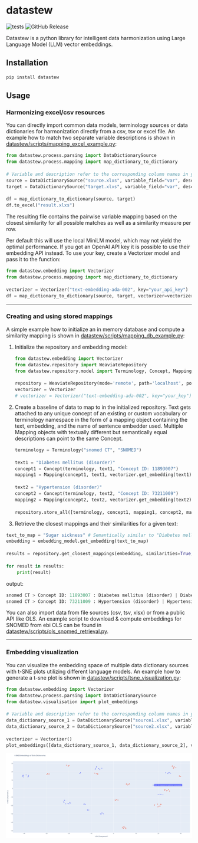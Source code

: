 # datastew

![tests](https://github.com/SCAI-BIO/datastew/actions/workflows/tests.yml/badge.svg) ![GitHub Release](https://img.shields.io/github/v/release/SCAI-BIO/datastew)

Datastew is a python library for intelligent data harmonization using Large Language Model (LLM) vector embeddings.

## Installation

```bash
pip install datastew
```

## Usage

### Harmonizing excel/csv resources

You can directly import common data models, terminology sources or data dictionaries for harmonization directly from a
csv, tsv or excel file. An example how to match two separate variable descriptions is shown in
[datastew/scripts/mapping_excel_example.py](datastew/scripts/mapping_excel_example.py):

```python
from datastew.process.parsing import DataDictionarySource
from datastew.process.mapping import map_dictionary_to_dictionary

# Variable and description refer to the corresponding column names in your excel sheet
source = DataDictionarySource("source.xlxs", variable_field="var", description_field="desc")
target = DataDictionarySource("target.xlxs", variable_field="var", description_field="desc")

df = map_dictionary_to_dictionary(source, target)
df.to_excel("result.xlxs")
```

The resulting file contains the pairwise variable mapping based on the closest similarity for all possible matches
as well as a similarity measure per row.

Per default this will use the local MiniLM model, which may not yield the optimal performance. If you got an OpenAI API
key it is possible to use their embedding API instead. To use your key, create a Vectorizer model and pass it to the
function:

```python
from datastew.embedding import Vectorizer
from datastew.process.mapping import map_dictionary_to_dictionary

vectorizer = Vectorizer("text-embedding-ada-002", key="your_api_key")
df = map_dictionary_to_dictionary(source, target, vectorizer=vectorizer)
```

---

### Creating and using stored mappings

A simple example how to initialize an in memory database and compute a similarity mapping is shown in
[datastew/scripts/mapping_db_example.py](datastew/scripts/mapping_db_example.py):

1) Initialize the repository and embedding model:

    ```python
    from datastew.embedding import Vectorizer
    from datastew.repository import WeaviateRepository
    from datastew.repository.model import Terminology, Concept, Mapping

    repository = WeaviateRepository(mode='remote', path='localhost', port=8080)
    vectorizer = Vectorizer
    # vectorizer = Vectorizer("text-embedding-ada-002", key="your_key") # Use this line for higher accuracy if you have an OpenAI API key
    ```

2) Create a baseline of data to map to in the initialized repository. Text gets attached to any unique concept of an
existing or custom vocabulary or terminology namespace in the form of a mapping object containing the text, embedding,
and the name of sentence embedder used. Multiple Mapping objects with textually different but semantically equal
descriptions can point to the same Concept.

    ```python
    terminology = Terminology("snomed CT", "SNOMED")

    text1 = "Diabetes mellitus (disorder)"
    concept1 = Concept(terminology, text1, "Concept ID: 11893007")
    mapping1 = Mapping(concept1, text1, vectorizer.get_embedding(text1), vectorizer.model_name)

    text2 = "Hypertension (disorder)"
    concept2 = Concept(terminology, text2, "Concept ID: 73211009")
    mapping2 = Mapping(concept2, text2, vectorizer.get_embedding(text2), vectorizer.model_name)

    repository.store_all([terminology, concept1, mapping1, concept2, mapping2])
    ```

3) Retrieve the closest mappings and their similarities for a given text:

```python
text_to_map = "Sugar sickness" # Semantically similar to "Diabetes mellitus (disorder)"
embedding = embedding_model.get_embedding(text_to_map)

results = repository.get_closest_mappings(embedding, similarities=True, limit=2)

for result in results:
    print(result)
```

output:

```python
snomed CT > Concept ID: 11893007 : Diabetes mellitus (disorder) | Diabetes mellitus (disorder) | Similarity: 0.4735338091850281
snomed CT > Concept ID: 73211009 : Hypertension (disorder) | Hypertension (disorder) | Similarity: 0.2003161907196045
```

You can also import data from file sources (csv, tsv, xlsx) or from a public API like OLS. An example script to
download & compute embeddings for SNOMED from ebi OLS can be found in
[datastew/scripts/ols_snomed_retrieval.py](datastew/scripts/ols_snomed_retrieval.py).

---

### Embedding visualization

You can visualize the embedding space of multiple data dictionary sources with t-SNE plots utilizing different
language models. An example how to generate a t-sne plot is shown in
[datastew/scripts/tsne_visualization.py](datastew/scripts/tsne_visualization.py):

```python
from datastew.embedding import Vectorizer
from datastew.process.parsing import DataDictionarySource
from datastew.visualisation import plot_embeddings

# Variable and description refer to the corresponding column names in your excel sheet
data_dictionary_source_1 = DataDictionarySource("source1.xlsx", variable_field="var", description_field="desc")
data_dictionary_source_2 = DataDictionarySource("source2.xlsx", variable_field="var", description_field="desc")

vectorizer = Vectorizer()
plot_embeddings([data_dictionary_source_1, data_dictionary_source_2], vectorizer=vectorizer)
```

![t-SNE plot](./docs/tsne_plot.png)
